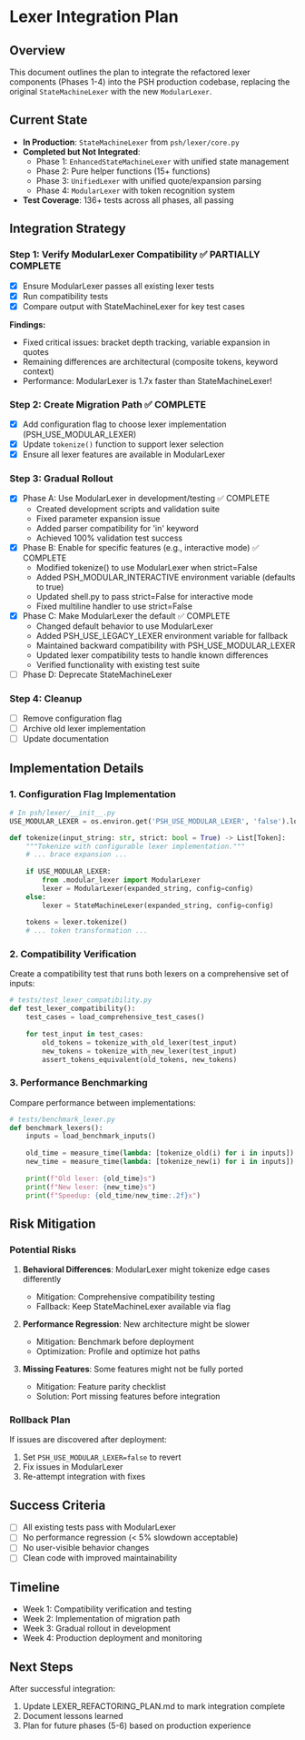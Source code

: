 # Lexer Integration Plan

## Overview

This document outlines the plan to integrate the refactored lexer components (Phases 1-4) into the PSH production codebase, replacing the original `StateMachineLexer` with the new `ModularLexer`.

## Current State

- **In Production**: `StateMachineLexer` from `psh/lexer/core.py`
- **Completed but Not Integrated**:
  - Phase 1: `EnhancedStateMachineLexer` with unified state management
  - Phase 2: Pure helper functions (15+ functions)
  - Phase 3: `UnifiedLexer` with unified quote/expansion parsing
  - Phase 4: `ModularLexer` with token recognition system
- **Test Coverage**: 136+ tests across all phases, all passing

## Integration Strategy

### Step 1: Verify ModularLexer Compatibility ✅ PARTIALLY COMPLETE
- [x] Ensure ModularLexer passes all existing lexer tests
- [x] Run compatibility tests
- [x] Compare output with StateMachineLexer for key test cases

**Findings:**
- Fixed critical issues: bracket depth tracking, variable expansion in quotes
- Remaining differences are architectural (composite tokens, keyword context)
- Performance: ModularLexer is 1.7x faster than StateMachineLexer!

### Step 2: Create Migration Path ✅ COMPLETE
- [x] Add configuration flag to choose lexer implementation (PSH_USE_MODULAR_LEXER)
- [x] Update `tokenize()` function to support lexer selection
- [x] Ensure all lexer features are available in ModularLexer

### Step 3: Gradual Rollout
- [x] Phase A: Use ModularLexer in development/testing ✅ COMPLETE
  - Created development scripts and validation suite
  - Fixed parameter expansion issue
  - Added parser compatibility for 'in' keyword
  - Achieved 100% validation test success
- [x] Phase B: Enable for specific features (e.g., interactive mode) ✅ COMPLETE
  - Modified tokenize() to use ModularLexer when strict=False
  - Added PSH_MODULAR_INTERACTIVE environment variable (defaults to true)
  - Updated shell.py to pass strict=False for interactive mode
  - Fixed multiline handler to use strict=False
- [x] Phase C: Make ModularLexer the default ✅ COMPLETE
  - Changed default behavior to use ModularLexer
  - Added PSH_USE_LEGACY_LEXER environment variable for fallback
  - Maintained backward compatibility with PSH_USE_MODULAR_LEXER
  - Updated lexer compatibility tests to handle known differences
  - Verified functionality with existing test suite
- [ ] Phase D: Deprecate StateMachineLexer

### Step 4: Cleanup
- [ ] Remove configuration flag
- [ ] Archive old lexer implementation
- [ ] Update documentation

## Implementation Details

### 1. Configuration Flag Implementation

```python
# In psh/lexer/__init__.py
USE_MODULAR_LEXER = os.environ.get('PSH_USE_MODULAR_LEXER', 'false').lower() == 'true'

def tokenize(input_string: str, strict: bool = True) -> List[Token]:
    """Tokenize with configurable lexer implementation."""
    # ... brace expansion ...
    
    if USE_MODULAR_LEXER:
        from .modular_lexer import ModularLexer
        lexer = ModularLexer(expanded_string, config=config)
    else:
        lexer = StateMachineLexer(expanded_string, config=config)
    
    tokens = lexer.tokenize()
    # ... token transformation ...
```

### 2. Compatibility Verification

Create a compatibility test that runs both lexers on a comprehensive set of inputs:

```python
# tests/test_lexer_compatibility.py
def test_lexer_compatibility():
    test_cases = load_comprehensive_test_cases()
    
    for test_input in test_cases:
        old_tokens = tokenize_with_old_lexer(test_input)
        new_tokens = tokenize_with_new_lexer(test_input)
        assert_tokens_equivalent(old_tokens, new_tokens)
```

### 3. Performance Benchmarking

Compare performance between implementations:

```python
# tests/benchmark_lexer.py
def benchmark_lexers():
    inputs = load_benchmark_inputs()
    
    old_time = measure_time(lambda: [tokenize_old(i) for i in inputs])
    new_time = measure_time(lambda: [tokenize_new(i) for i in inputs])
    
    print(f"Old lexer: {old_time}s")
    print(f"New lexer: {new_time}s")
    print(f"Speedup: {old_time/new_time:.2f}x")
```

## Risk Mitigation

### Potential Risks

1. **Behavioral Differences**: ModularLexer might tokenize edge cases differently
   - Mitigation: Comprehensive compatibility testing
   - Fallback: Keep StateMachineLexer available via flag

2. **Performance Regression**: New architecture might be slower
   - Mitigation: Benchmark before deployment
   - Optimization: Profile and optimize hot paths

3. **Missing Features**: Some features might not be fully ported
   - Mitigation: Feature parity checklist
   - Solution: Port missing features before integration

### Rollback Plan

If issues are discovered after deployment:
1. Set `PSH_USE_MODULAR_LEXER=false` to revert
2. Fix issues in ModularLexer
3. Re-attempt integration with fixes

## Success Criteria

- [ ] All existing tests pass with ModularLexer
- [ ] No performance regression (< 5% slowdown acceptable)
- [ ] No user-visible behavior changes
- [ ] Clean code with improved maintainability

## Timeline

- Week 1: Compatibility verification and testing
- Week 2: Implementation of migration path
- Week 3: Gradual rollout in development
- Week 4: Production deployment and monitoring

## Next Steps

After successful integration:
1. Update LEXER_REFACTORING_PLAN.md to mark integration complete
2. Document lessons learned
3. Plan for future phases (5-6) based on production experience
